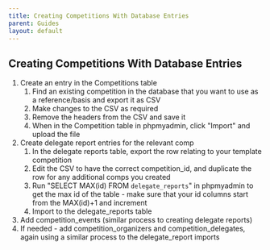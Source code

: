```yaml
---
title: Creating Competitions With Database Entries
parent: Guides
layout: default
---
```


## Creating Competitions With Database Entries

1. Create an entry in the Competitions table
    1. Find an existing competition in the database that you want to use as a reference/basis and export it as CSV
    1. Make changes to the CSV as required
    1. Remove the headers from the CSV and save it
    1. When in the Competition table in phpmyadmin, click "Import" and upload the file
2. Create delegate report entries for the relevant comp
    1. In the delegate reports table, export the row relating to your template competition
    1. Edit the CSV to have the correct competition_id, and duplicate the row for any additional comps you created
    1. Run "SELECT MAX(id) FROM `delegate_reports`" in phpmyadmin to get the max id of the table - make sure that your id columns start from the MAX(id)+1 and increment
    1. Import to the delegate_reports table
3. Add competition_events (similar process to creating delegate reports)
4. If needed - add competition_organizers and competition_delegates, again using a similar process to the delegate_report imports
